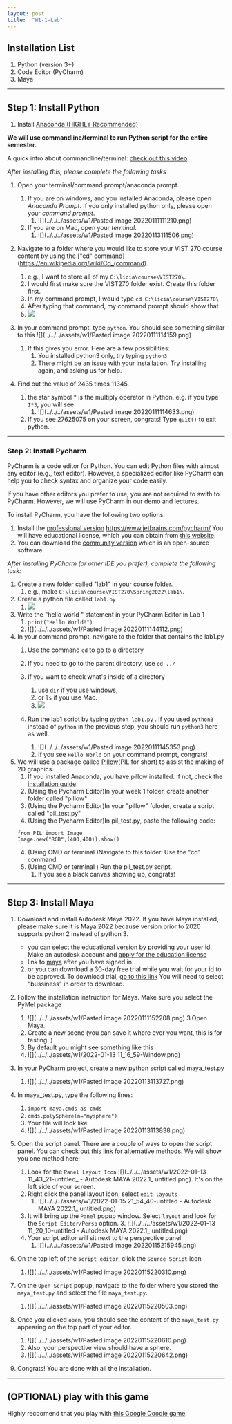 ```yaml
---
layout: post
title:  "W1-1-Lab"
---
```



## Installation List 
1. Python  (version 3+)
2. Code Editor (PyCharm)
3. Maya





 
----------------


## Step 1: Install Python 

1. Install [Anaconda (HIGHLY Recommended)](https://www.anaconda.com/products/individual)

**We will use commandline/terminal to run Python script for the entire semester.**

A quick intro about commandline/terminal: [check out this video](https://www.youtube.com/watch?v=b93ehHTCZAE&list=PLLnpHn493BHGmEYzbjWPJsnRMhvs-PSYG&index=2&ab_channel=LevelUpTuts).

*After installing this, please complete the following tasks* 
1. Open your terminal/command prompt/anaconda prompt. 
	1. If you are on windows, and you installed Anaconda, please open *Anaconda Prompt*. If you only installed python only, please open your *command prompt*. 
		1.  ![](../../../assets/w1/Pasted image 20220111111210.png)
	2. If you are on Mac, open your *terminal*.   
		1. ![](../../../assets/w1/Pasted image 20220113111506.png)


2. Navigate to a folder where you would like to store your VIST 270 course content by using the ["cd" command](https://en.wikipedia.org/wiki/Cd_(command). 
	1. e.g., I want to store all of my  `C:\licia\course\VIST270\`. 
	2.  I would first make sure the VIST270 folder exist. Create this folder first. 
	3.  In my command prompt, I would type `cd C:\licia\course\VIST270\`
	4.  After typing that command, my command prompt should show that 
	5.    ![](../../../assets/w1/270week1-01.png)

3.  In your command prompt, type `python`. You should see something similar to this 
  ![](../../../assets/w1/Pasted image 20220111114159.png)
	1. If this gives you error. Here are a few possibilities: 
		1. You installed python3 only, try typing `python3` 
		2. There might be an issue with your installation. Try installing again, and asking us for help. 

4. Find out the value of 2435 times 11345. 
	1. the star symbol * is the multiply operator in Python. e.g. if you type `1*3`, you will see 
		1.   ![](../../../assets/w1/Pasted image 20220111114633.png)
	3. If you see 27625075 on your screen, congrats! Type `quit()` to exit python. 

-------------

### Step 2: Install Pycharm

PyCharm is a code editor for Python. You can edit Python files with almost any editor (e.g., text editor). However, a specialized editor like PyCharm can help you to check syntax and organize your code easily. 

If you have other editors you prefer to use, you are not required to swith to PyCharm. However, we will use PyCharm in our demo and lectures. 

To install PyCharm, you have the following two options: 
1. Install the [professional version](https://www.jetbrains.com/pycharm/) https://www.jetbrains.com/pycharm/ You will have educational license, which you can obtain from [this website](https://www.jetbrains.com/community/education/#students). 
2. You can download the [community version](https://www.jetbrains.com/pycharm/download/#section=windows) which is an open-source software. 

*After installing PyCharm (or other IDE you prefer), complete the following task:* 

1. Create a new folder called "lab1" in your course folder. 
	1. e.g., make   `C:\licia\course\VIST270\Spring2022\lab1\`. 
2. Create a python file called `lab1.py`
	1.    ![](../../../assets/w1/270week1-02.png)
3.  Write the "hello world " statement in your PyCharm Editor in Lab 1
	1. `print("Hello World!")`
	2.  ![](../../../assets/w1/Pasted image 20220111144112.png)
4. In your command prompt, navigate to the folder that contains the lab1.py 
	1. Use the command `cd`  to go to a directory 
	2. If you need to go to the parent directory, use `cd ../` 
	3. If you want to check what's inside of a directory 
		1. use `dir` if you use windows, 
		2. or `ls` if you use Mac. 
		3.  ![](../../../assets/w1/270week1-03.png)

	2.  Run the lab1 script by typing `python lab1.py` . If you used `python3` instead of `python` in the previous step, you should run `python3` here as well. 
		1. ![](../../../assets/w1/Pasted image 20220111145353.png)
		2. If you see `Hello World` on your command prompt, congrats!	
5. We will use a package called [Pillow](https://pillow.readthedocs.io/en/stable/)(PIL for short) to assist the making of 2D graphics. 
	1. If you installed Anaconda, you have pillow installed. If not, check the [installation guide](https://pillow.readthedocs.io/en/stable/installation.html#basic-installation). 
	2. (Using the Pycharm Editor)In your week 1 folder, create another folder called "pillow"
	2. (Using the Pycharm Editor)In your "pillow" foloder, create a script called "pil_test.py"
	3. (Using the Pycharm Editor)In pil_test.py, paste the following code:
	```
	from PIL import Image
	Image.new("RGB",(400,400)).show()
	```
	4. (Using CMD or terminal )Navigate to this folder. Use the "cd" command. 
	5. (Using CMD or terminal ) Run the pil_test.py script. 
		1. If you see a black canvas showing up, congrats! 
		

-------------


## Step 3: Install Maya 


1. Download and install Autodesk Maya 2022. If you have Maya installed, please make sure it is Maya 2022 because version prior to 2020 supports python 2 instead of python 3.  
    - you can select the educational version by providing your user id. Make an autodesk account and [apply for the education license](https://www.autodesk.com/education/edu-software/overview?sorting=featured&page=1)
    - link to [maya](https://www.autodesk.com/education/edu-software/overview?sorting=a_z&filters=individual#card-maya) after you have signed in. 
	2.  or you can download a 30-day free trial while you wait for your id to be approved. To download trial, [go to this link](https://www.autodesk.com/products/maya/free-trial?support=ADVANCED&plc=MAYA&term=1-YEAR&quantity=1)  You will need to select "bussiness" in order to download. 
2.  Follow the installation instruction for Maya. Make sure you select the PyMel package 
	1. ![](../../../assets/w1/Pasted image 20220111152208.png)
3.Open Maya. 
	1. Create a new scene (you can save it where ever you want, this is for testing. )
	2.  By default you might see something like this 
	3. ![](../../../assets/w1/2022-01-13 11_16_59-Window.png)
4. In your PyCharm project, create a new python script called maya_test.py 
	1. ![](../../../assets/w1/Pasted image 20220113113727.png)
5. In maya_test.py, type the following lines:
	1. `import maya.cmds as cmds`
	2. `cmds.polySphere(n="mysphere")`
	3. Your file will look like
	4.  ![](../../../assets/w1/Pasted image 20220113113838.png)
6. Open the script panel. There are a couple of ways to open the script panel. You can check out [this link](https://knowledge.autodesk.com/support/maya/learn-explore/caas/CloudHelp/cloudhelp/2020/ENU/Maya-Scripting/files/GUID-7C861047-C7E0-4780-ACB5-752CD22AB02E-htm.html) for alternative methods. We will show you one method here: 
	1. Look for the `Panel Layout Icon` ![](../../../assets/w1/2022-01-13 11_43_21-untitled_ - Autodesk MAYA 2022.1_ untitled.png). It's on the left side of your screen. 
	2. Right click the panel layout icon, select `edit layouts`
		1. ![](../../../assets/w1/2022-01-15 21_54_40-untitled - Autodesk MAYA 2022.1_ untitled.png)
	3. It will bring up the `Panel` popup window. Select  `layout`  and look for the `Script Editor/Persp` option. 
		3. ![](../../../assets/w1/2022-01-13 11_20_10-untitled - Autodesk MAYA 2022.1_ untitled.png)
	4. Your script editor will sit next to the perspective panel. 
		1. ![](../../../assets/w1/Pasted image 20220115215945.png)

7.  On the top left of the `script editor`,  click the `Source Script` icon
	1.  ![](../../../assets/w1/Pasted image 20220115220310.png)
8.  On the `Open Script` popup, navigate to the folder where you stored the `maya_test.py` and select the file `maya_test.py`. 
	1. ![](../../../assets/w1/Pasted image 20220115220503.png)
9. Once you clicked `open`, you should see the content of the `maya_test.py` appearing on the top part of your editor. 
	1. ![](../../../assets/w1/Pasted image 20220115220610.png)
	2. Also, your perspective view should have a sphere. 
	3. ![](../../../assets/w1/Pasted image 20220115220642.png)
10. Congrats! You are done with all the installation. 

---------------

## (OPTIONAL) play with this game 
 Highly recoomend that you play with [this Google Doodle game](https://www.google.com/doodles/celebrating-50-years-of-kids-coding). 
